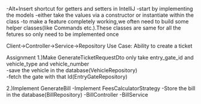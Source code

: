 -Alt+Insert shortcut for getters and setters in IntelliJ
-start by implementing the models
-either take the values via a constructor or instantiate within the class
-to make a feature completely working,we often need to build some helper classes(like Commands etc.).These classes are same for all the fetures so only need to be implemented once

Client->Controller->Service->Repository
Use Case:
Ability to create a ticket

Assignment
1.)Make GenerateTicketRequestDto only take entry_gate_id and vehicle_type and vehicle_number <br>
 -save the vehicle in the database(VehicleRepository) <br>
-fetch the gate with that Id(EntryGateRepository) <br>

2.)Implement GenerateBill
 -Implement FeesCalculatorStrategy
 -Store the bill in the database(BillRepository)
-BillController
-BillService
